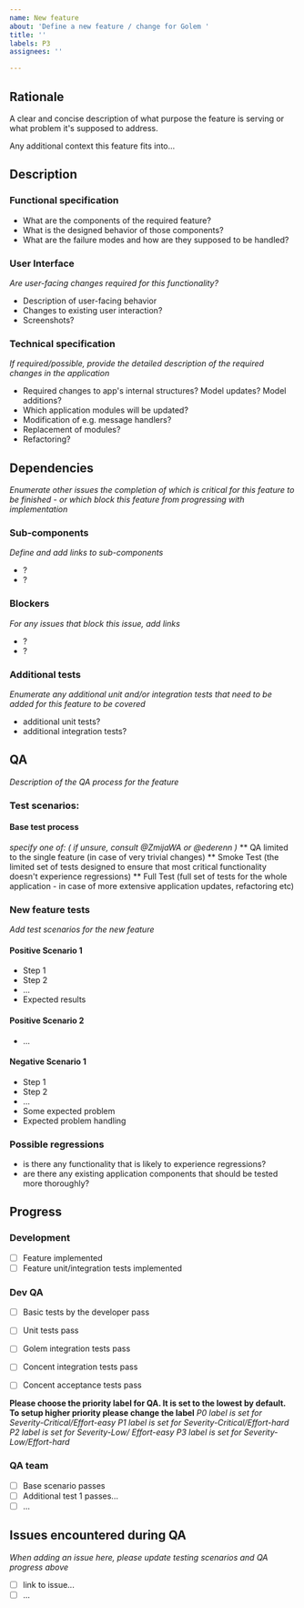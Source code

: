 ```yaml
---
name: New feature
about: 'Define a new feature / change for Golem '
title: ''
labels: P3
assignees: ''

---
```


## Rationale
A clear and concise description of what purpose the feature is serving or what problem it's supposed to address.

Any additional context this feature fits into...

## Description

### Functional specification
* What are the components of the required feature?
* What is the designed behavior of those components?
* What are the failure modes and how are they supposed to be handled?

### User Interface
_Are user-facing changes required for this functionality?_
* Description of user-facing behavior
* Changes to existing user interaction?
* Screenshots?

### Technical specification
_If required/possible, provide the detailed description of the required changes in the application_
* Required changes to app's internal structures? Model updates? Model additions?
* Which application modules will be updated?
* Modification of e.g. message handlers?
* Replacement of modules?
* Refactoring?

## Dependencies
_Enumerate other issues the completion of which is critical for this feature to be finished - or which block this feature from progressing with implementation_

### Sub-components
_Define and add links to sub-components_
* ?
* ?

### Blockers
_For any issues that block this issue, add links_
* ?
* ?

### Additional tests
_Enumerate any additional unit and/or integration tests that need to be added for this feature to be covered_
* additional unit tests?
* additional integration tests?


## QA
_Description of the QA process for the feature_

### Test scenarios:

#### Base test process
_specify one of: ( if unsure, consult @ZmijaWA or @ederenn )_
** QA limited to the single feature (in case of very trivial changes)
** Smoke Test (the limited set of tests designed to ensure that most critical functionality doesn't experience regressions)
** Full Test (full set of tests for the whole application - in case of more extensive application updates, refactoring etc)

### New feature tests
_Add test scenarios for the new feature_

#### Positive Scenario 1
* Step 1
* Step 2
* ...
* Expected results

#### Positive Scenario 2
* ...

#### Negative Scenario 1
* Step 1
* Step 2
* ...
* Some expected problem
* Expected problem handling

### Possible regressions
* is there any functionality that is likely to experience regressions?
* are there any existing application components that should be tested more thoroughly?

## Progress

### Development
* [ ] Feature implemented
* [ ] Feature unit/integration tests implemented

### Dev QA
* [ ] Basic tests by the developer pass
* [ ] Unit tests pass
* [ ] Golem integration tests pass
* [ ] Concent integration tests pass
* [ ] Concent acceptance tests pass


**Please choose the priority label for QA. It is set to the lowest by default. To setup higher priority please change the label**
_P0 label is set for Severity-Critical/Effort-easy
P1 label is set  for Severity-Critical/Effort-hard
P2 label is set for Severity-Low/ Effort-easy
P3 label is set for Severity-Low/Effort-hard_

### QA team
* [ ] Base scenario passes
* [ ] Additional test 1 passes... 
* [ ] ... 

## Issues encountered during QA
_When adding an issue here, please update testing scenarios and QA progress above_
* [ ] link to issue... 
* [ ] ...
